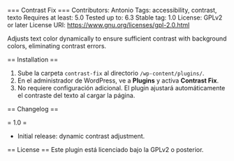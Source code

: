 === Contrast Fix ===
Contributors: Antonio
Tags: accessibility, contrast, texto
Requires at least: 5.0
Tested up to: 6.3
Stable tag: 1.0
License: GPLv2 or later
License URI: https://www.gnu.org/licenses/gpl-2.0.html

Adjusts text color dynamically to ensure sufficient contrast with background colors, eliminating contrast errors.

== Installation ==

1. Sube la carpeta `contrast-fix` al directorio `/wp-content/plugins/`.
2. En el administrador de WordPress, ve a **Plugins** y activa **Contrast Fix**.
3. No requiere configuración adicional. El plugin ajustará automáticamente el contraste del texto al cargar la página.

== Changelog ==

= 1.0 =
* Initial release: dynamic contrast adjustment.

== License ==
Este plugin está licenciado bajo la GPLv2 o posterior.
